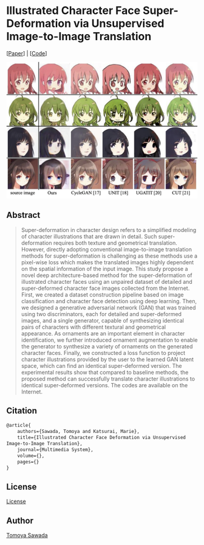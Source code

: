 
# Illustrated Character Face Super-Deformation via Unsupervised Image-to-Image Translation

[[Paper](#)] | [[Code](#)]

<div align="center">
 	<img alt="results" src="./assets/deformation_result_v2.png">
</div>

## Abstract

> Super-deformation in character design refers to a simplified modeling of character illustrations that are drawn in detail. Such super-deformation requires both texture and geometrical translation. However, directly adopting conventional image-to-image translation methods for super-deformation is challenging as these methods use a pixel-wise loss which makes the translated images highly dependent on the spatial information of the input image. This study propose a novel deep architecture-based method for the super-deformation of illustrated character faces using an unpaired dataset of detailed and super-deformed character face images collected from the Internet. First, we created a dataset construction pipeline based on image classification and character face detection using deep learning. Then, we designed a generative adversarial network (GAN) that was trained using two discriminators, each for detailed and super-deformed images, and a single generator, capable of synthesizing identical pairs of characters with different textural and geometrical appearance. As ornaments are an important element in character identification, we further introduced ornament augmentation to enable the generator to synthesize a variety of ornaments on the generated character faces. Finally, we constructed a loss function to project character illustrations provided by the user to the learned GAN latent space, which can find an identical super-deformed version. The experimental results show that compared to baseline methods, the proposed method can successfully translate character illustrations to identical super-deformed versions. The codes are available on the Internet.

## Citation

```text
@article{
    authors={Sawada, Tomoya and Katsurai, Marie},
    title={Illustrated Character Face Deformation via Unsupervised Image-to-Image Translation},
    journal={Multimedia System},
    volume={},
    pages={}
}
```

## License

[License](./LICENSE)

## Author

[Tomoya Sawada](https://github.com/STomoya/)

